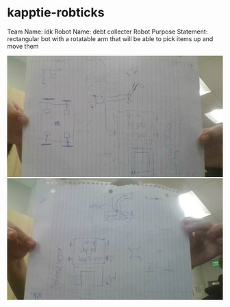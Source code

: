 # kapptie-robticks

Team Name: idk
Robot Name: debt collecter
Robot Purpose Statement: rectangular bot with a rotatable arm that will be able to pick items up and move them


![blueprint](https://github.com/1450slx/kapptie-robticks/blob/main/IMG_20250828_140014.jpg)
![blueprint](https://github.com/1450slx/kapptie-robticks/blob/main/IMG_20250828_140018.jpg)
